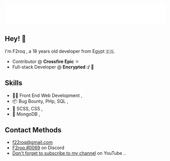 <div align="center">
  <img src="./name.svg" />
</div>

## Hey! 👋 

I'm F2roq , a 18 years old developer from Egypt 🇪🇬.

- Contributor @ **Crossfire Epic** ⚛
- Full-stack Developer @ **Encrypted :/** 🔮

## Skills

- 👨‍💻 Front End Web Development ,
- 📦 Bug Bounty, PHp, SQL ,
- 🎨 SCSS, CSS ,
- 📀 MongoDB ,

## Contact Methods

- f22roq@gmail.com
- [F2roq.#0069](https://discordapp.com/users/999353030455603388) on Discord
- [Don't forget to subscribe to my channel](https://www.youtube.com/@F2roq) on YouTube ..
